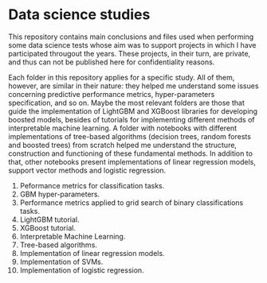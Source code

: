 # Data science studies
This repository contains main conclusions and files used when performing some data science tests whose aim was to support projects in which I have participated througout the years. These projects, in their turn, are private, and thus can not be published here for confidentiality reasons.

Each folder in this repository applies for a specific study. All of them, however, are similar in their nature: they helped me understand some issues concerning predictive performance metrics, hyper-parameters specification, and so on. Maybe the most relevant folders are those that guide the implementation of LightGBM and XGBoost libraries for developing boosted models, besides of tutorials for implementing different methods of interpretable machine learning. A folder with notebooks with different implementations of tree-based algorithms (decision trees, random forests and boosted trees) from scratch helped me understand the structure, construction and functioning of these fundamental methods. In addition to that, other notebooks present implementations of linear regression models, support vector methods and logistic regression.

1. Peformance metrics for classification tasks.
2. GBM hyper-parameters.
3. Performance metrics applied to grid search of binary classifications tasks.
4. LightGBM tutorial.
5. XGBoost tutorial.
6. Interpretable Machine Learning.
7. Tree-based algorithms.
8. Implementation of linear regression models.
9. Implementation of SVMs.
10. Implementation of logistic regression.
